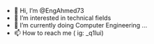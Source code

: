 - 👋 Hi, I’m @EngAhmed73
- 👀 I’m interested in technical fields 
- 🌱 I’m currently doing Computer Engineering ...
- 📫 How to reach me ( ig: _q1lui)


<!---
EngAhmed73/EngAhmed73 is a ✨ special ✨ repository because its `README.md` (this file) appears on your GitHub profile.
You can click the Preview link to take a look at your changes.
--->
